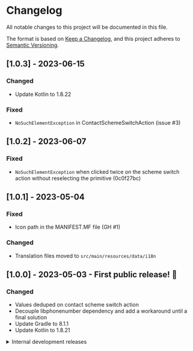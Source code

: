 # Changelog
All notable changes to this project will be documented in this file.

The format is based on [Keep a Changelog](https://keepachangelog.com/en/1.1.0/),
and this project adheres to [Semantic Versioning](https://semver.org/spec/v2.0.0.html).

## [1.0.3] - 2023-06-15
### Changed
- Update Kotlin to 1.8.22
### Fixed
- `NoSuchElementException` in ContactSchemeSwitchAction (issue #3)

## [1.0.2] - 2023-06-07
### Fixed
- `NoSuchElementException` when clicked twice on the scheme switch action without reselecting the primitive (0c0f27bc)

## [1.0.1] - 2023-05-04
### Fixed
- Icon path in the MANIFEST.MF file (GH #1)
### Changed
- Translation files moved to `src/main/resources/data/i18n`

## [1.0.0] - 2023-05-03 - First public release! 🎉
### Changed
- Values deduped on contact scheme switch action
- Decouple libphonenumber dependency and add a workaround until a final solution
- Update Gradle to 8.1.1
- Update Kotlin to 1.8.21

<details>
  <summary>Internal development releases</summary>

## [0.16.2] - 2023-04-04
### Added
- Dependabot auto dependency check for github-actions
### Changed
- Refined Overpass timeout handling
- Update Kotlin to 1.8.20

## [0.16.1] - 2023-02-25
### Fixed
- ContactSchemeSwitchAction
  - now the undo action is working
  - data layer remove no longer breaks the menu
- GitHub release process
### Changed
- Update Kotlin to 1.8.10
- Update Gradle to 7.6.1
- Bump JOSM compile version to r18678

## [0.16.0] - 2023-01-01
### Added
- Hungarian translation
### Changed
- Fixed the name of the plugin, it's called `phonenumber` from now on
- Update Kotlin to 1.8.0

## [0.15.0] - 2022-11-06
### Added
- Contact scheme switch action to tag menu
### Changed
- Update project dependencies
- Bump JOSM compile version to r18583
- Update Kotlin to 1.7.20

## [0.14.3] - 2022-06-06
### Changed
- Update project dependencies
- Bump JOSM compile version to r18463

## [0.14.2] - 2022-04-07
### Changed
- Update Kotlin to 1.6.20

## [0.14.1] - 2022-04-02
### Changed
- Update project dependencies
- Bump JOSM compile version to r18387

## [0.14.0] - 2022-02-22
### Added
- Suffixed key check (e.g. `phone_2`) - 0c7ec9a1

## [0.13.0] - 2022-01-26
### Changed
- Enabled forceful contact scheme switch
  - Added BooleanProperty for behaviour setting

## [0.12.1] - 2022-01-19
### Changed
- Disable JOSM bug #21446 workaround as the proposed fix works

## [0.12.0] - 2022-01-02
### Added
- A nice download icon
- git commit hash to the version number
### Changed
- The download action is fixed in the toolbar, reappears after restart even if removed.
  This is a workaround for a JOSM bug, see [#21446](https://josm.openstreetmap.de/ticket/21446)
- Switched to Oracle Linux 8 [GitlabCI]

## [0.11.0] - 2022-01-01
### Added
- Download action to the toolbar for downloading objects in the current
  map view

## [0.10.2] - 2021-12-24
### Security
- Gradle wrapper updated to 7.3.3 (fix Log4j vulnerabilities)

## [0.10.1] - 2021-12-14
### Changed
- Kotlin upgraded to 1.6.10
- Packed Kotlin runtime into JAR for compatibility

## [0.10.0] - 2021-12-05
### Added
- duplicate removal (see #2)
- tagging scheme change ability to `contact:` prefix scheme
### Changed
- reworked the internals to make it more robust
- Gradle wrapper updated to 7.3.1
- Kotlin upgraded to 1.6.0

## [0.6.3] - 2021-04-03
### Changed
- Tweaked number matching regex
- Kotlin upgraded to 1.4.32
- Gradle wrapper updated to 6.8.3
- TestNG updated to 7.4.0

## [0.6.2] - 2021-02-16
### Changed
- Kotlin upgraded to 1.4.30

## [0.6.1] - 2021-01-13
### Fixed
- Number keys splitting
- Autofix preference loading

## [0.6.0] - 2021-01-11
### Changed
- Code has completely rewritten in Kotlin
- Only show beautify warning when autofix explicitly enabled
### Fixed
- Autofix preference saving
- Autofix tag deletion bug

### Removed
- Apache Commons dependency
- JetBrains Annotations dependency

## [0.5.4] - 2021-01-10
### Added
- Version string at the end of the JAR file
- README.md
- This changelog file
- MIT license
### Changed
- Migrated Gradle build script from Groovy to Kotlin
</details>
